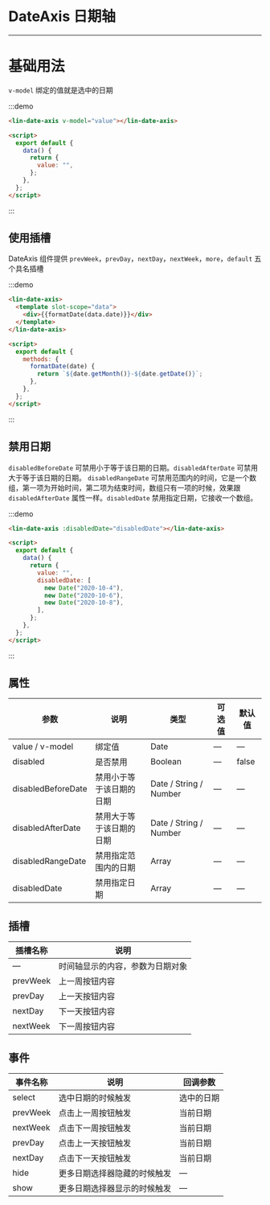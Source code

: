 <script>
export default {
    data(){
        return {
            value:'',
            disabledDate: [
              new Date("2020-10-4"),
              new Date("2020-10-6"),
              new Date("2020-10-8"),
            ],
        }
    },
    methods:{
        formatDate(date){
            return `${date.getMonth()}-${date.getDate()}`
        }
    }
}
</script>

# DateAxis 日期轴

---

# 基础用法

`v-model` 绑定的值就是选中的日期

<div class='demo-block'>
<lin-date-axis v-model="value"></lin-date-axis>
</div>

:::demo

```html
<lin-date-axis v-model="value"></lin-date-axis>

<script>
  export default {
    data() {
      return {
        value: "",
      };
    },
  };
</script>
```

:::

## 使用插槽

DateAxis 组件提供 `prevWeek`，`prevDay`，`nextDay`，`nextWeek`，`more`，`default` 五个具名插槽

<div class='demo-block'>
<lin-date-axis>
<template slot-scope="data">
<div>{{formatDate(data.date)}}</div>
</template>
</lin-date-axis>
</div>

:::demo

```html
<lin-date-axis>
  <template slot-scope="data">
    <div>{{formatDate(data.date)}}</div>
  </template>
</lin-date-axis>

<script>
  export default {
    methods: {
      formatDate(date) {
        return `${date.getMonth()}-${date.getDate()}`;
      },
    },
  };
</script>
```

:::

## 禁用日期

`disabledBeforeDate` 可禁用小于等于该日期的日期。`disabledAfterDate` 可禁用大于等于该日期的日期。
`disabledRangeDate` 可禁用范围内的时间，它是一个数组，第一项为开始时间，第二项为结束时间，数组只有一项的时候，效果跟 `disabledAfterDate` 属性一样。`disabledDate` 禁用指定日期，它接收一个数组。

<div class='demo-block'>
<lin-date-axis :disabledDate="disabledDate"></lin-date-axis>
</div>

:::demo

```html
<lin-date-axis :disabledDate="disabledDate"></lin-date-axis>

<script>
  export default {
    data() {
      return {
        value: "",
        disabledDate: [
          new Date("2020-10-4"),
          new Date("2020-10-6"),
          new Date("2020-10-8"),
        ],
      };
    },
  };
</script>
```

:::

## 属性

| 参数               | 说明                     | 类型                   | 可选值 | 默认值 |
| ------------------ | ------------------------ | ---------------------- | ------ | ------ |
| value / v-model    | 绑定值                   | Date                   | —      | —      |
| disabled           | 是否禁用                 | Boolean                | —      | false  |
| disabledBeforeDate | 禁用小于等于该日期的日期 | Date / String / Number | —      | —      |
| disabledAfterDate  | 禁用大于等于该日期的日期 | Date / String / Number | —      | —      |
| disabledRangeDate  | 禁用指定范围内的日期     | Array                  | —      | —      |
| disabledDate       | 禁用指定日期             | Array                  | —      | —      |

## 插槽

| 插槽名称 | 说明                             |
| -------- | -------------------------------- |
| —        | 时间轴显示的内容，参数为日期对象 |
| prevWeek | 上一周按钮内容                   |
| prevDay  | 上一天按钮内容                   |
| nextDay  | 下一天按钮内容                   |
| nextWeek | 下一周按钮内容                   |

## 事件

| 事件名称 | 说明                         | 回调参数   |
| -------- | ---------------------------- | ---------- |
| select   | 选中日期的时候触发           | 选中的日期 |
| prevWeek | 点击上一周按钮触发           | 当前日期   |
| nextWeek | 点击下一周按钮触发           | 当前日期   |
| prevDay  | 点击上一天按钮触发           | 当前日期   |
| nextDay  | 点击下一天按钮触发           | 当前日期   |
| hide     | 更多日期选择器隐藏的时候触发 | —          |
| show     | 更多日期选择器显示的时候触发 | —          |
